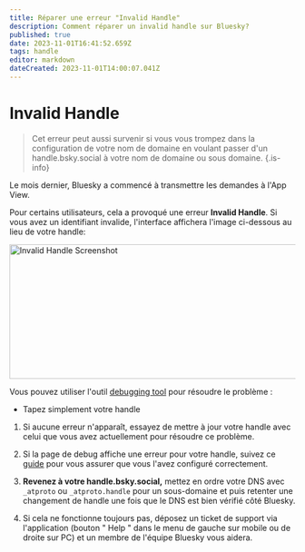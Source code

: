 ```yaml
---
title: Réparer une erreur "Invalid Handle"
description: Comment réparer un invalid handle sur Bluesky?
published: true
date: 2023-11-01T16:41:52.659Z
tags: handle
editor: markdown
dateCreated: 2023-11-01T14:00:07.041Z
---
```


 # Invalid Handle
 
>  Cet erreur peut aussi survenir si vous vous trompez dans la configuration de votre nom de domaine en voulant passer d'un handle.bsky.social à votre nom de domaine ou sous domaine. 
{.is-info}


Le mois dernier, Bluesky a commencé à transmettre les demandes à l'App View. 

Pour certains utilisateurs, cela a provoqué une erreur **Invalid Handle**. Si vous avez un identifiant invalide, l'interface affichera l'image ci-dessous au lieu de votre handle:

<img src="https://saskeets.micro.blog/uploads/2023/7a5f590759.jpg" width="600" height="237" alt="Invalid Handle Screenshot ">

Vous pouvez utiliser l'outil [debugging tool](https://bsky-debug.app/handle) pour résoudre le problème : 
- Tapez simplement votre handle

1. Si aucune erreur n'apparaît, essayez de mettre à jour votre handle avec celui que vous avez actuellement pour résoudre ce problème.

2. Si la page de debug affiche une erreur pour votre handle, suivez ce  [guide](https://blueskyweb.xyz/blog/4-28-2023-domain-handle-tutorial) pour vous assurer que vous l'avez configuré correctement.

3. **Revenez à votre handle.bsky.social,** mettez en ordre votre DNS avec `_atproto` ou `_atproto.handle` pour un sous-domaine et puis retenter une changement de handle une fois que le DNS est bien vérifié côté Bluesky.

4. Si cela ne fonctionne toujours pas, déposez un ticket de support via l'application (bouton " Help " dans le menu de gauche sur mobile ou de droite sur PC) et un membre de l'équipe Bluesky vous aidera.

